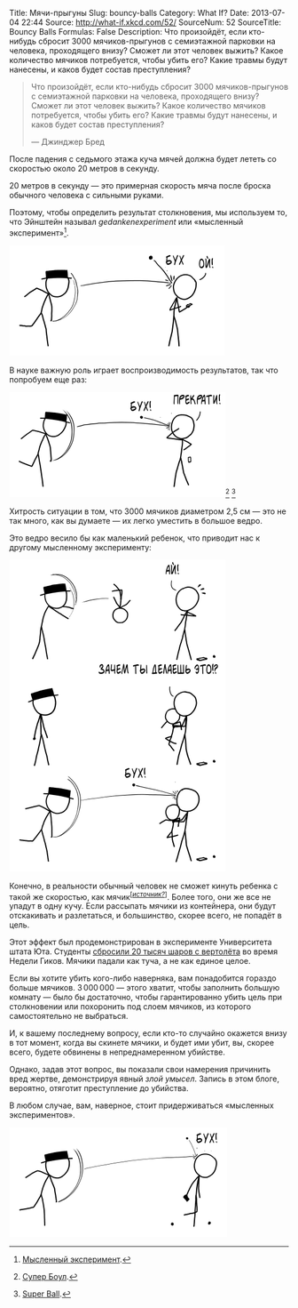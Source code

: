 Title: Мячи-прыгуны
Slug: bouncy-balls
Category: What If?
Date: 2013-07-04 22:44
Source: http://what-if.xkcd.com/52/
SourceNum: 52
SourceTitle: Bouncy Balls
Formulas: False
Description: Что произойдёт, если кто-нибудь сбросит 3000 мячиков-прыгунов с семиэтажной парковки на человека, проходящего внизу? Сможет ли этот человек выжить? Какое количество мячиков потребуется, чтобы убить его? Какие травмы будут нанесены, и каков будет состав преступления?

> Что произойдёт, если кто-нибудь сбросит 3000 мячиков-прыгунов с семиэтажной парковки на человека, проходящего внизу? Сможет ли этот человек выжить? Какое количество мячиков потребуется, чтобы убить его? Какие травмы будут нанесены, и каков будет состав преступления?
>
> — Джинджер Бред

После падения с седьмого этажа куча мячей должна будет лететь со скоростью около 20 метров в секунду.

20 метров в секунду — это примерная скорость мяча после броска обычного человека c сильными руками.

Поэтому, чтобы определить результат столкновения, мы используем то, что Эйнштейн называл _gedankenexperiment_ или «мысленный эксперимент»[^1].

![](/uploads/052-bouncy-balls/bouncy_thought1_ru.png "Аккуратные вычисления приводят нас к тому, что основное движение голова производит, когда человек отдёргивает её после броска, а не от импульса мячика. Дальнейшие вычисления показывают БУХ.")

В науке важную роль играет воспроизводимость результатов, так что попробуем еще раз:

![](/uploads/052-bouncy-balls/bouncy_thought2_ru.png "Название Супер Боула произошло от шуточной игры слов с “super ball”.")[^2] [^3]

Хитрость ситуации в том, что 3000 мячиков диаметром 2,5 см — это не так много, как вы думаете — их легко уместить в большое ведро.

Это ведро весило бы как маленький ребенок, что приводит нас к другому мысленному эксперименту:

![](/uploads/052-bouncy-balls/bouncy_child_ru.png "Я хочу пооооооооооониииииииииииии [БАМ].")

Конечно, в реальности обычный человек не сможет кинуть ребенка с такой же скоростью, как мячик<sup>[_[источник?](http://ru.wikipedia.org/wiki/Источник_(природный))_]</sup>. Более того, они же все не упадут в одну кучу. Если рассыпать мячики из контейнера, они будут отскакивать и разлетаться, и большинство, скорее всего, не попадёт в цель.

Этот эффект был продемонстрирован в эксперименте Университета штата Юта. Студенты [сбросили 20 тысяч шаров с вертолёта](http://www.youtube.com/watch?v=fd7D1LWzWmo) во время Недели Гиков. Мячики падали как туча, а не как единое целое.

Если вы хотите убить кого-либо наверняка, вам понадобится гораздо больше мячиков. 3&thinsp;000&thinsp;000 — этого хватит, чтобы заполнить большую комнату — было бы достаточно, чтобы гарантированно убить цель при столкновении или похоронить под слоем мячиков, из которого самостоятельно не выбраться.

И, к вашему последнему вопросу, если кто-то случайно окажется внизу в тот момент, когда вы скинете мячики, и будет ими убит, вы, скорее всего, будете обвинены в непреднамеренном убийстве.

Однако, задав этот вопрос, вы показали свои намерения причинить вред жертве, демонстрируя явный _злой умысел_. Запись в этом блоге, вероятно, отяготит преступление до убийства.

В любом случае, вам, наверное, стоит придерживаться «мысленных экспериментов».

![](/uploads/052-bouncy-balls/bouncy_thought4_ru.png "ЭЙ, ТЫ, ПРЕКРАТИ! ОЙ! ДУРАЦКАЯ НАУКА!")

[^1]: [Мысленный эксперимент](http://ru.wikipedia.org/wiki/Мысленный_эксперимент).
[^2]: [Супер Боул](http://ru.wikipedia.org/wiki/Супер_Боул).
[^3]: [Super Ball](http://en.wikipedia.org/wiki/Super_Ball).
